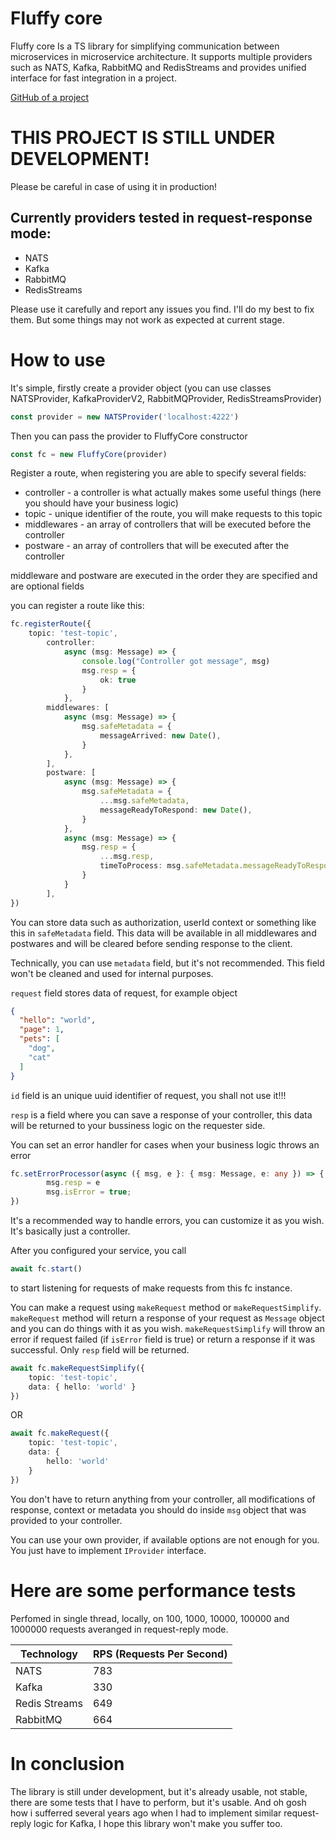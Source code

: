 # Fluffy core
Fluffy core Is a TS library for simplifying communication between microservices
in microservice architecture. It supports multiple providers such as
NATS, Kafka, RabbitMQ and RedisStreams and provides unified interface for fast integration
in a project.

[GitHub of a project](https://github.com/dmytryG/fluffy-core)

# THIS PROJECT IS STILL UNDER DEVELOPMENT!
Please be careful in case of using it in production!

## Currently providers tested in request-response mode:
- NATS
- Kafka
- RabbitMQ
- RedisStreams

Please use it carefully and report any issues you find. I'll do my best to fix them.
But some things may not work as expected at current stage.

# How to use
It's simple, firstly create a provider object (you can use classes
NATSProvider, KafkaProviderV2, RabbitMQProvider, RedisStreamsProvider)
```typescript
const provider = new NATSProvider('localhost:4222')
```

Then you can pass the provider to FluffyCore constructor

```typescript
const fc = new FluffyCore(provider)
```

Register a route, when registering you are able to specify several fields:
 - controller - a controller is what actually makes some useful things (here
you should have your business logic)
 - topic - unique identifier of the route, you will make requests to this topic
 - middlewares - an array of controllers that will be executed before the controller
 - postware - an array of controllers that will be executed after the controller

 middleware and postware are executed in the order they are specified and are optional fields
 
you can register a route like this:
```typescript
fc.registerRoute({
    topic: 'test-topic',
        controller:
            async (msg: Message) => {
                console.log("Controller got message", msg)
                msg.resp = {
                    ok: true
                }
            },
        middlewares: [
            async (msg: Message) => {
                msg.safeMetadata = {
                    messageArrived: new Date(),
                }
            },
        ],
        postware: [
            async (msg: Message) => {
                msg.safeMetadata = {
                    ...msg.safeMetadata,
                    messageReadyToRespond: new Date(),
                }
            },
            async (msg: Message) => {
                msg.resp = {
                    ...msg.resp,
                    timeToProcess: msg.safeMetadata.messageReadyToRespond.getTime() - msg.safeMetadata.messageArrived.getTime()
                }
            }
        ],
})
```

You can store data such as authorization, userId context or something
like this in ```safeMetadata``` field. This data will be available in all middlewares
and postwares and will be cleared before sending response to the client.

Technically, you can use ```metadata``` field, but it's not recommended. This field
won't be cleaned and used for internal purposes.

```request``` field stores data of request, for example object
```json
{
  "hello": "world",
  "page": 1,
  "pets": [
    "dog",
    "cat" 
  ]
}
```

```id``` field is an unique uuid identifier of request, you shall not use it!!!

```resp``` is a field where you can save a response of your controller, this data will
be returned to your bussiness logic on the requester side.

You can set an error handler for cases when your business logic throws an error
```typescript
fc.setErrorProcessor(async ({ msg, e }: { msg: Message, e: any }) => {
        msg.resp = e
        msg.isError = true;
})
```

It's a recommended way to handle errors, you can customize it as you wish. 
It's basically just a controller.

After you configured your service, you call

```typescript
await fc.start()
```

to start listening for requests of make requests from this fc instance.

You can make a request using ```makeRequest``` method or ```makeRequestSimplify```.
```makeRequest```
method will return a response of your request as ```Message``` object and you
can do things with it as you wish.
```makeRequestSimplify``` will throw an error if request failed (if ```isError```
field is true) or return a response if it was successful. Only ```resp``` field
will be returned.

```typescript
await fc.makeRequestSimplify({
    topic: 'test-topic',
    data: { hello: 'world' }
})
```
OR
```typescript
await fc.makeRequest({
    topic: 'test-topic',
    data: {
        hello: 'world'
    }
})
```

You don't have to return anything from your controller, all modifications of 
response, context or metadata you should do inside ```msg``` object
that was provided to your controller.

You can use your own provider, if available options are not enough for you.
You just have to implement ```IProvider``` interface.

# Here are some performance tests
Perfomed in single thread, locally, on 100, 1000, 10000, 100000 and 1000000 requests averanged in request-reply mode.

| Technology    | RPS (Requests Per Second) |
|---------------|---------------------------|
| NATS          | 783                       |
| Kafka         | 330                       |
| Redis Streams | 649                       |
| RabbitMQ      | 664                       |


# In conclusion
The library is still under development, but it's already usable,
not stable, there are some tests that I have to perform, but it's
usable. And oh gosh how i sufferred several years ago when I
had to implement similar request-reply logic for Kafka, I hope
this library won't make you suffer too.
